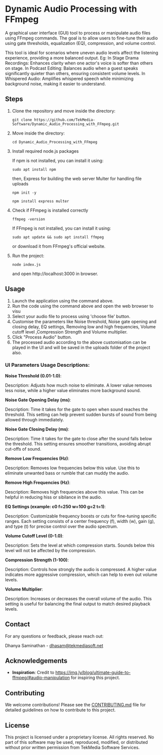 # Dynamic Audio Processing with FFmpeg

 A graphical user interface (GUI) tool to process or manipulate audio files using FFmpeg commands. The goal is to allow users to fine-tune their audio using gate thresholds, equalization (EQ), compression, and volume control. 
   
This tool is ideal for scenarios where uneven audio levels affect the listening experience, providing a more balanced output.
Eg:
In Stage Drama Recordings: Enhances clarity when one actor's voice is softer than others on stage.
In Podcast Editing: Balances audio when a guest speaks significantly quieter than others, ensuring consistent volume levels.
In Whispered Audio: Amplifies whispered speech while minimizing background noise, making it easier to understand.


## Steps

 1. Clone the repository and move inside the directory:
 
        git clone https://github.com/TekMedia-Software/Dynamic_Audio_Processing_with_FFmpeg.git
        
 
 2. Move inside the directory:

        cd Dynamic_Audio_Processing_with_FFmpeg
             
 3. Install required node.js packages

     If npm is not installed, you can install it using:

        sudo apt install npm
	
     then,
	    Express for building the web server
	    Multer for handling file uploads

        npm init -y

        npm install express multer
 
 4. Check if FFmpeg is installed correctly

        ffmpeg -version
      
     If FFmpeg is not installed, you can install it using:

        sudo apt update && sudo apt install ffmpeg
     or download it from FFmpeg's official website.
         

 5. Run the project:

        node index.js
     and open http://localhost:3000 in browser.

## Usage
 1. Launch the application using the command above.
 2. Run the code using the command above and open the web browser to visu
 3. Select your audio file to process using 'choose file' button.
 4. Customise the parameters like Noise threshold, Noise gate opening and closing delay, EQ settings, Removing low and high frequencies, Volume cutoff level ,Compression Strength and Volume multiplier.
 5. Click "Process Audio" button.
 6. The processed audio according to the above customisation can be played in the UI and will be saved in the uploads folder of the project also.

### UI Parameters Usage Descriptions:

**Noise Threshold (0.01-1.0)**:
  
  Description: Adjusts how much noise to eliminate. A lower value removes less noise, while a higher value eliminates more background sound.


**Noise Gate Opening Delay (ms)**:

Description: Time it takes for the gate to open when sound reaches the threshold. This setting can help prevent sudden bursts of sound from being allowed through immediately.


**Noise Gate Closing Delay (ms)**:


Description: Time it takes for the gate to close after the sound falls below the threshold. This setting ensures smoother transitions, avoiding abrupt cut-offs of sound.


**Remove Low Frequencies (Hz)**:

Description: Removes low frequencies below this value. Use this to eliminate unwanted bass or rumble that can muddy the audio.


**Remove High Frequencies (Hz)**:

Description: Removes high frequencies above this value. This can be helpful in reducing hiss or sibilance in the audio.


**EQ Settings (example: c0 f=250 w=100 g=2 t=1)**:

Description: Customizable frequency boosts or cuts for fine-tuning specific ranges. Each setting consists of a center frequency (f), width (w), gain (g), and type (t) for precise control over the audio spectrum.


**Volume Cutoff Level (0-1.0)**:

Description: Sets the level at which compression starts. Sounds below this level will not be affected by the compression.


**Compression Strength (1-100)**:

Description: Controls how strongly the audio is compressed. A higher value indicates more aggressive compression, which can help to even out volume levels.


**Volume Multiplier**:

Description: Increases or decreases the overall volume of the audio. This setting is useful for balancing the final output to match desired playback levels.

        
## Contact 

For any questions or feedback, please reach out:

   Dhanya Saminathan - [dhasam@tekmediasoft.net](mailto:dhasam@tekmediasoft.net)

## Acknowledgements

- **Inspiration**: Credit to https://img.ly/blog/ultimate-guide-to-ffmpeg/#audio-manipulation  for inspiring this project.

## Contributing

We welcome contributions! Please see the [CONTRIBUTING.md](CONTRIBUTING.md) file for detailed guidelines on how to contribute to this project.

## License

This project is licensed under a proprietary license. All rights reserved. No part of this software may be used, reproduced, modified, or distributed without prior written permission from TekMedia Software Services.
